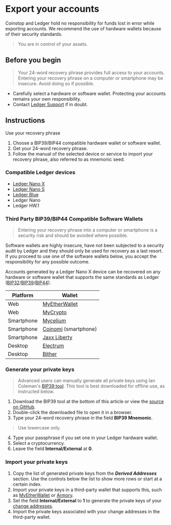 
# Export your accounts

Coinstop and Ledger hold no responsibility for funds lost in error while exporting accounts. We recommend the use of hardware wallets because of their security standards.

>You are in control of your assets.

## Before you begin

>Your 24-word recovery phrase provides full access to your accounts. Entering your recovery phrase on a computer or smartphone may be insecure. Avoid doing so if possible.

-   Carefully select a hardware or software wallet. Protecting your accounts remains your own responsibility.
-   Contact [Ledger Support](https://support.ledger.com/hc/en-us) if in doubt.

## Instructions

Use your recovery phrase

1.  Choose a BIP39/BIP44 compatible hardware  wallet  or software wallet.
2.  Get your 24-word recovery phrase.
3.  Follow the manual of the selected device or service to import your recovery phrase, also referred to as mnemonic seed.

### Compatible Ledger devices

-   [Ledger Nano X](https://www.ledger.com/products/ledger-nano-x)
-   [Ledger Nano S](https://www.ledger.com/products/ledger-nano-s)
-   [Ledger Blue](https://www.ledger.com/products/ledger-blue)
-   Ledger Nano
-   Ledger HW.1

### Third Party BIP39/BIP44 Compatible Software Wallets

>Entering your recovery phrase into a computer or smartphone is a security risk and should be avoided where possible.

Software wallets are highly insecure, have not been subjected to a security audit by Ledger and they should only be used for recovery as a last resort. If you proceed to use one of the software wallets below, you accept the responsibility for any possible outcome.

Accounts generated by a Ledger Nano X device can be recovered on any hardware or software wallet that supports the same standards as Ledger ([BIP32](https://github.com/bitcoin/bips/blob/master/bip-0032.mediawiki)/[BIP39](https://github.com/bitcoin/bips/blob/master/bip-0039.mediawiki)/[BIP44](https://github.com/bitcoin/bips/blob/master/bip-0044.mediawiki)).

|Platform|Wallet|
|-|-|
|Web|[MyEtherWallet](https://support.ledger.com/hc/en-us/articles/115005200009-How-to-use-MyEtherWallet-with-Ledger)|
|Web|[MyCrypto](https://mycrypto.com/)|
|Smartphone|[Mycelium](https://play.google.com/store/apps/details?id=com.mycelium.wallet)|
|Smartphone|[Coinomi](https://coinomi.com/) (smartphone)|
|Smartphone|[Jaxx Liberty](https://jaxx.io/downloads.html)|
|Desktop|[Electrum](https://electrum.org/#home)|
|Desktop|[Bither](https://bither.net/)|

### Generate your private keys

>Advanced users can manually generate all private keys using Ian Coleman's [BIP39 tool](https://iancoleman.io/bip39/). This tool is best downloaded for offline use, as instructed below.

1.  Download the BIP39 tool at the bottom of this article or view the [source on GitHub](https://github.com/iancoleman/bip39).
2.  Double-click the downloaded file to open it in a browser.
3.  Type your 24-word recovery phrase in the field **BIP39 Mnemonic**.

>Use lowercase only.

4.  Type your passphrase if you set one in your Ledger hardware wallet.
5.  Select a cryptocurrency.
6.  Leave the field **Internal/External** at **0**.

### Import your private keys

1.  Copy the list of generated private keys from the _**Derived Addresses**_ section. Use the controls below the list to show more rows or start at a certain index.
2.  Import your private keys in a third-party wallet that supports this, such as [MyEtherWallet](https://myetherwallet.com) or [Armory](https://www.bitcoinarmory.com).
3.  Set the field **Internal/External** to **1** to generate the private keys of your [change addresses](https://en.bitcoin.it/wiki/Change).
4.  Import the private keys associated with your change addresses in the third-party wallet.
